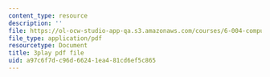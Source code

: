 ```yaml
---
content_type: resource
description: ''
file: https://ol-ocw-studio-app-qa.s3.amazonaws.com/courses/6-004-computation-structures-spring-2017/a97c6f7dc96d66241ea481cd6ef5c865_wP-ODG_e1i0.pdf
file_type: application/pdf
resourcetype: Document
title: 3play pdf file
uid: a97c6f7d-c96d-6624-1ea4-81cd6ef5c865
---
```

